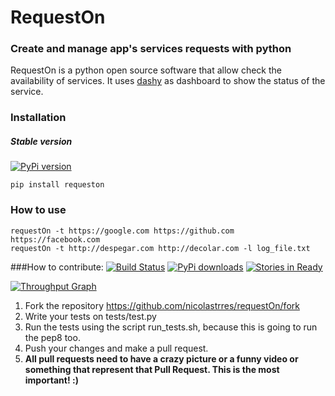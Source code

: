 # RequestOn
### Create and manage app's services requests with python
RequestOn is a python open source software that allow check the availability of services. It uses [dashy](https://github.com/thoughtworks.com/dashy) as dashboard to show the status of the service.

### Installation  
##### Stable version 
[![PyPi version](https://pypip.in/v/requeston/badge.png)](https://pypi.python.org/pypi/requeston)

```ssh
pip install requeston
```
### How to use
```ssh
requestOn -t https://google.com https://github.com https://facebook.com
requestOn -t http://despegar.com http://decolar.com -l log_file.txt
```
###How to contribute:
[![Build Status](https://snap-ci.com/nicolastrres/requestOn/branch/master/build_image)](https://snap-ci.com/nicolastrres/requestOn/branch/master)
[![PyPi downloads](https://pypip.in/d/requeston/badge.png)](https://pypi.python.org/pypi/requeston)
[![Stories in Ready](https://badge.waffle.io/nicolastrres/requestOn.svg?label=ready&title=Ready)](http://waffle.io/nicolastrres/requestOn)

[![Throughput Graph](https://graphs.waffle.io/nicolastrres/requestOn/throughput.svg)](https://waffle.io/nicolastrres/requestOn/metrics)

1. Fork the repository https://github.com/nicolastrres/requestOn/fork
2. Write your tests on tests/test.py
3. Run the tests using the script run_tests.sh, because this is going to run the pep8 too.
4. Push your changes and make a pull request.
5. **All pull requests need to have a crazy picture or a funny video or something that represent that Pull Request. This is the most important! :)**
